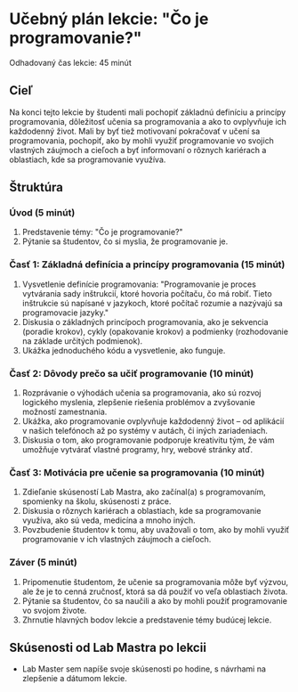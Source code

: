# Učebný plán lekcie: "Čo je programovanie?"

Odhadovaný čas lekcie: 45 minút

## Cieľ

Na konci tejto lekcie by študenti mali pochopiť základnú definíciu a princípy programovania, dôležitosť učenia sa programovania a ako to ovplyvňuje ich každodenný život. Mali by byť tiež motivovaní pokračovať v učení sa programovania, pochopiť, ako by mohli využiť programovanie vo svojich vlastných záujmoch a cieľoch a byť informovaní o rôznych kariérach a oblastiach, kde sa programovanie využíva.

## Štruktúra

### Úvod (5 minút)

1. Predstavenie témy: "Čo je programovanie?"
2. Pýtanie sa študentov, čo si myslia, že programovanie je.

### Časť 1: Základná definícia a princípy programovania (15 minút)

1. Vysvetlenie definície programovania: "Programovanie je proces vytvárania sady inštrukcií, ktoré hovoria počítaču, čo má robiť. Tieto inštrukcie sú napísané v jazykoch, ktoré počítač rozumie a nazývajú sa programovacie jazyky."
2. Diskusia o základných princípoch programovania, ako je sekvencia (poradie krokov), cykly (opakovanie krokov) a podmienky (rozhodovanie na základe určitých podmienok).
3. Ukážka jednoduchého kódu a vysvetlenie, ako funguje.

### Časť 2: Dôvody prečo sa učiť programovanie (10 minút)

1. Rozprávanie o výhodách učenia sa programovania, ako sú rozvoj logického myslenia, zlepšenie riešenia problémov a zvyšovanie možností zamestnania.
2. Ukážka, ako programovanie ovplyvňuje každodenný život – od aplikácií v našich telefónoch až po systémy v autách, či iných zariadeniach.
3. Diskusia o tom, ako programovanie podporuje kreativitu tým, že vám umožňuje vytvárať vlastné programy, hry, webové stránky atď.

### Časť 3: Motivácia pre učenie sa programovania (10 minút)

1. Zdieľanie skúseností Lab Mastra, ako začínal(a) s programovaním, spomienky na školu, skúsenosti z práce.
2. Diskusia o rôznych kariérach a oblastiach, kde sa programovanie využíva, ako sú veda, medicína a mnoho iných.
3. Povzbudenie študentov k tomu, aby uvažovali o tom, ako by mohli využiť programovanie v ich vlastných záujmoch a cieľoch.

### Záver (5 minút)

1. Pripomenutie študentom, že učenie sa programovania môže byť výzvou, ale že je to cenná zručnosť, ktorá sa dá použiť vo veľa oblastiach života.
2. Pýtanie sa študentov, čo sa naučili a ako by mohli použiť programovanie vo svojom živote.
3. Zhrnutie hlavných bodov lekcie a predstavenie témy budúcej lekcie.

## Skúsenosti od Lab Mastra po lekcii

- Lab Master sem napíše svoje skúsenosti po hodine, s návrhami na zlepšenie a dátumom lekcie.
